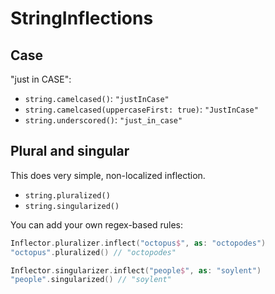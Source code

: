 # StringInflections

## Case

"just in CASE":
* `string.camelcased()`: `"justInCase"`
* `string.camelcased(uppercaseFirst: true)`: `"JustInCase"`
* `string.underscored()`: `"just_in_case"`

## Plural and singular

This does very simple, non-localized inflection.

* `string.pluralized()`
* `string.singularized()`

You can add your own regex-based rules:

```swift
Inflector.pluralizer.inflect("octopus$", as: "octopodes")
"octopus".pluralized() // "octopodes"

Inflector.singularizer.inflect("people$", as: "soylent")
"people".singularized() // "soylent"

```
